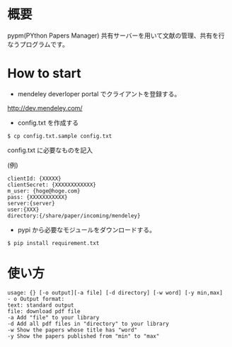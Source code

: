 # 概要
pypm(PYthon Papers Manager)
共有サーバーを用いて文献の管理、共有を行なうプログラムです。


# How to start
- mendeley deverloper portal でクライアントを登録する。

http://dev.mendeley.com/

- config.txt を作成する

`
$ cp config.txt.sample config.txt
`

config.txt に必要なものを記入

(例)

```
clientId: {XXXXX}
clientSecret: {XXXXXXXXXXXX}
m_user: {hoge@hoge.com}
pass: {XXXXXXXXXXX}
server:{server}
user:{XXX}
directory:{/share/paper/incoming/mendeley}
```


- pypi から必要なモジュールをダウンロードする。

`
$ pip install requirement.txt
`



# 使い方
```
usage: {} [-o output][-a file] [-d directory] [-w word] [-y min,max] 
- o Output format:
text: standard output
file: download pdf file
-a Add "file" to your library
-d Add all pdf files in "directory" to your library
-w Show the papers whose title has "word" 
-y Show the papers published from "min" to "max" 
```
